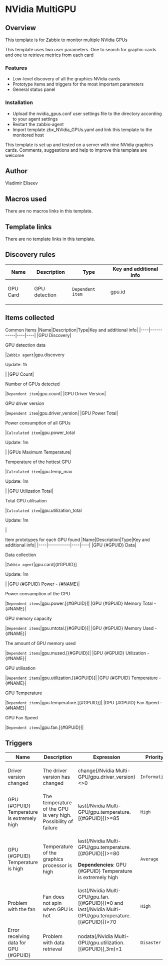 # NVidia MultiGPU

## Overview

This template is for Zabbix to monitor multiple NVidia GPUs

This template uses two user parameters. One to search for graphic cards and one to retrieve metrics from each card

### Features

* Low-level discovery of all the graphics NVidia cards
* Prototype items and triggers for the most important parameters
* General status panel

### Installation

* Upload the nvidia_gpus.conf user settings file to the directory according to your agent settings
* Restart the zabbix-agent
* Import template zbx_NVidia_GPUs.yaml and link this template to the monitored host

This template is set up and tested on a server with nine NVidia graphics cards. Comments, suggestions and help to improve this template are welcome

## Author

Vladimir Eliseev

## Macros used

There are no macros links in this template.

## Template links

There are no template links in this template.

## Discovery rules

|Name|Description|Type|Key and additional info|
|----|-----------|----|----|
|GPU Card|<p>GPU detection</p>|`Dependent item`|gpu.id|

## Items collected

Common Items
|Name|Description|Type|Key and additional info|
|----|-----------|----|----|
|GPU Discovery|<p>GPU detection data</p>|`Zabbix agent`|gpu.discovery<p>Update: 1h</p>|
|GPU Count|<p>Number of GPUs detected</p>|`Dependent item`|gpu.count|
|GPU Driver Version|<p>GPU driver version</p>|`Dependent item`|gpu.driver_version|
|GPU Power Total|<p>Power consumption of all GPUs</p>|`Calculated item`|gpu.power_total<p>Update: 1m</p>|
|GPUs Maximum Temperature|<p>Temperature of the hottest GPU</p>|`Calculated item`|gpu.temp_max<p>Update: 1m</p>|
|GPU Utilization Total|<p>Total GPU utilisation</p>|`Calculated item`|gpu.utilization_total<p>Update: 1m</p>|

Item prototypes for each GPU found
|Name|Description|Type|Key and additional info|
|----|-----------|----|----|
|GPU {#GPUID} Data|<p>Data collection</p>|`Zabbix agent`|gpu.card[{#GPUID}]<p>Update: 1m</p>|
|GPU {#GPUID} Power - {#NAME}|<p>Power consumption of the GPU</p>|`Dependent items`|gpu.power.[{#GPUID}]|
|GPU {#GPUID} Memory Total - {#NAME}|<p>GPU memory capacity</p>|`Dependent items`|gpu.mtotal.[{#GPUID}]|
|GPU {#GPUID} Memory Used - {#NAME}|<p>The amount of GPU memory used</p>|`Dependent items`|gpu.mused.[{#GPUID}]|
|GPU {#GPUID} Utilization - {#NAME}|<p>GPU utilisation</p>|`Dependent items`|gpu.utilization.[{#GPUID}]|
|GPU {#GPUID} Temperature - {#NAME}|<p>GPU Temperature</p>|`Dependent items`|gpu.temperature.[{#GPUID}]|
|GPU {#GPUID} Fan Speed - {#NAME}|<p>GPU Fan Speed</p>|`Dependent items`|gpu.fan.[{#GPUID}]|

## Triggers

|Name|Description|Expression|Priority|
|----|-----------|----------|--------|
|Driver version changed|The driver version has changed|<p>change(/Nvidia Multi-GPU/gpu.driver_version)<>0</p>|`Information`|
|GPU {#GPUID} Temperature is extremely high|The temperature of the GPU is very high. Possibility of failure|last(/Nvidia Multi-GPU/gpu.temperature.[{#GPUID}])>=85|`High`|
|GPU {#GPUID} Temperature is high|Temperature of the graphics processor is high|<p>last(/Nvidia Multi-GPU/gpu.temperature.[{#GPUID}])>=80</p><p>**Dependencies**: GPU {#GPUID} Temperature is extremely high</p>|`Average`|
|Problem with the fan|Fan does not spin when GPU is hot|last(/Nvidia Multi-GPU/gpu.fan.[{#GPUID}])=0 and last(/Nvidia Multi-GPU/gpu.temperature.[{#GPUID}])>70|`High`|
|Error receiving data for GPU {#GPUID}|Problem with data retrieval|nodata(/Nvidia Multi-GPU/gpu.utilization.[{#GPUID}],3m)=1|`Disaster`|
